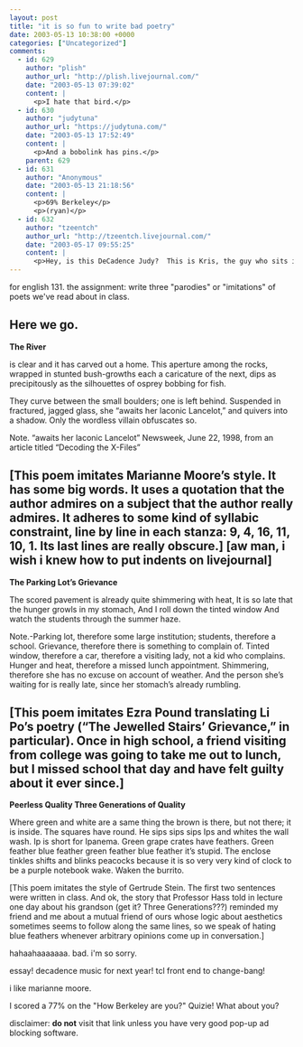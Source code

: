 ```yaml
---
layout: post
title: "it is so fun to write bad poetry"
date: 2003-05-13 10:38:00 +0000
categories: ["Uncategorized"]
comments:
  - id: 629
    author: "plish"
    author_url: "http://plish.livejournal.com/"
    date: "2003-05-13 07:39:02"
    content: |
      <p>I hate that bird.</p>
  - id: 630
    author: "judytuna"
    author_url: "https://judytuna.com/"
    date: "2003-05-13 17:52:49"
    content: |
      <p>And a bobolink has pins.</p>
    parent: 629
  - id: 631
    author: "Anonymous"
    date: "2003-05-13 21:18:56"
    content: |
      <p>69% Berkeley</p>
      <p>(ryan)</p>
  - id: 632
    author: "tzeentch"
    author_url: "http://tzeentch.livejournal.com/"
    date: "2003-05-17 09:55:25"
    content: |
      <p>Hey, is this DeCadence Judy?  This is Kris, the guy who sits in your audience on Sproul every week.  I had no idea you had a LJ!</p>
---
```


for english 131. the assignment: write three "parodies" or "imitations" of poets we've read about in class.

Here we go.
------------------
**The River**

is clear and it has carved out a home. 
This aperture 
     among the rocks, wrapped in stunted bush-growths each a caricature
of the next, dips as precipitously as 
   the silhouettes of osprey bobbing for
     fish. 

They curve between the small boulders; one
	is left behind.
     Suspended in fractured, jagged glass, she “awaits her laconic
	Lancelot,” and quivers into a shadow.
	   Only the wordless villain obfuscates
     so.

Note.
“awaits her laconic Lancelot” Newsweek, June 22, 1998, from an article titled “Decoding the X-Files”

[This poem imitates Marianne Moore’s style. It has some big words. It uses a quotation that the author admires on a subject that the author really admires. It adheres to some kind of syllabic constraint, line by line in each stanza: 9, 4, 16, 11, 10, 1. Its last lines are really obscure.] [aw man, i wish i knew how to put indents on livejournal]
---------------------------

**The Parking Lot’s Grievance**

The scored pavement is already quite shimmering with heat,
It is so late that the hunger growls in my stomach,
And I roll down the tinted window
And watch the students through the summer haze.

Note.-Parking lot, therefore some large institution; students, therefore a school. Grievance, therefore there is something to complain of. Tinted window, therefore a car, therefore a visiting lady, not a kid who complains. Hunger and heat, therefore a missed lunch appointment. Shimmering, therefore she has no excuse on account of weather. And the person she’s waiting for is really late, since her stomach’s already rumbling. 

[This poem imitates Ezra Pound translating Li Po’s poetry (“The Jewelled Stairs’ Grievance,” in particular). Once in high school, a friend visiting from college was going to take me out to lunch, but I missed school that day and have felt guilty about it ever since.]
--------------------------------

**Peerless Quality Three Generations of Quality**

Where green and white are a same thing the brown is there, but not there; it is inside. The squares have round. He sips sips sips Ips and whites the wall wash. 
Ip is short for Ipanema. 
Green grape crates have feathers. Green feather blue feather green feather blue feather it’s stupid. The enclose tinkles shifts and blinks peacocks because it is so very very kind of clock to be a purple notebook wake. Waken the burrito.

[This poem imitates the style of Gertrude Stein. The first two sentences were written in class. And ok, the story that Professor Hass told in lecture one day about his grandson (get it? Three Generations???) reminded my friend and me about a mutual friend of ours whose logic about aesthetics sometimes seems to follow along the same lines, so we speak of hating blue feathers whenever arbitrary opinions come up in conversation.]

hahaahaaaaaaa. bad. i'm so sorry.

essay! decadence music for next year! tcl front end to change-bang!

i like marianne moore.

I scored a 77% on the "How Berkeley are you?" Quizie! What about you?

disclaimer: **do not** visit that link unless you have very good pop-up ad blocking software.